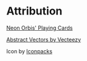 # Attribution

<a href="https://neonorbis.itch.io/playing-cards">Neon Orbis' Playing Cards</a>

<a href="https://www.vecteezy.com/free-vector/abstract">Abstract Vectors by Vecteezy</a>

Icon by <a href='https://iconpacks.net/?utm_source=link-attribution&utm_content=16140'>Iconpacks</a>